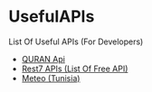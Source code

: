 # UsefulAPIs
List Of Useful APIs (For Developers)

 - [QURAN Api](https://alquran.cloud/api)
 - [Rest7 APIs (List Of Free API)](http://rest7.com)
 - [Meteo (Tunisia)](http://meteo-tunisie.net/create-chart/ar/927)
